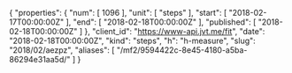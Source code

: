 {
  "properties": {
    "num": [
      1096
    ],
    "unit": [
      "steps"
    ],
    "start": [
      "2018-02-17T00:00:00Z"
    ],
    "end": [
      "2018-02-18T00:00:00Z"
    ],
    "published": [
      "2018-02-18T00:00:00Z"
    ]
  },
  "client_id": "https://www-api.jvt.me/fit",
  "date": "2018-02-18T00:00:00Z",
  "kind": "steps",
  "h": "h-measure",
  "slug": "2018/02/aezpz",
  "aliases": [
    "/mf2/9594422c-8e45-4180-a5ba-86294e31aa5d/"
  ]
}
